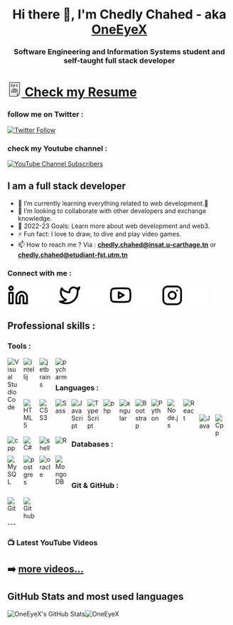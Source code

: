 <!-- # Hi there, I'm Chedly - aka [OneEyeX][youtube] 👋 -->
<h1 align="center">Hi there 👋, I'm Chedly Chahed - aka <a href="https://www.linkedin.com/in/chedly-chahed-a178a9196/" target="_blank"> OneEyeX </a> </h1>
<h3 align="center"> Software Engineering and Information Systems student and self-taught full stack developer</h3>
<h1></h1>

# [![website](./img/cvSm.png) Check my Resume](https://oneeyex.github.io/Chedly-Chahed-CV/)

### follow me on Twitter :
[![Twitter Follow](https://img.shields.io/twitter/follow/chedly_chahed?color=1DA1F2&logo=twitter&style=for-the-badge)](https://twitter.com/intent/follow?original_referer=https%3A%2F%2Fgithub.com%2Fchedly_chahed&screen_name=chedly_chahed)

### check my Youtube channel :
[![YouTube Channel Subscribers](https://img.shields.io/youtube/channel/subscribers/UCDCHcqyeQgJ-jVSd6VJkbCw?logo=youtube&logoColor=red&style=for-the-badge)][youtube]


## I am a full stack developer

- 🌱 I’m currently learning everything related to web development.🤣
- 👯 I’m looking to collaborate with other developers and exchange knowledge.
- 🥅 2022-23 Goals: Learn more about web development and web3.
- ⚡ Fun fact: I love to draw, to dive and play video games.
- 📫 How to reach me ? Via : **chedly.chahed@insat.u-carthage.tn** or **chedly.chahed@etudiant-fst.utm.tn**
<!--### OR -->
### Connect with me :


[![website](./img/linkedin-light.svg)](https://www.linkedin.com/in/chedly-chahed-a178a9196/#gh-light-mode-only)
[![website](./img/linkedin-dark.svg)](https://www.linkedin.com/in/chedly-chahed-a178a9196/#gh-dark-mode-only)
&nbsp;&nbsp;
[![website](./img/twitter-light.svg)](https://twitter.com/chedly_chahed#gh-light-mode-only)
[![website](./img/twitter-dark.svg)](https://twitter.com/chedly_chahed#gh-dark-mode-only)
&nbsp;&nbsp;
[![website](./img/youtube-light.svg)](https://www.youtube.com/channel/UCDNprFthWj1cBHZX08HaZ8A#gh-light-mode-only)
[![website](./img/youtube-dark.svg)](https://www.youtube.com/channel/UCDNprFthWj1cBHZX08HaZ8A#gh-dark-mode-only)
&nbsp;&nbsp;
[![website](./img/instagram-light.svg)](https://www.instagram.com/chedly_chahed/#gh-light-mode-only)
[![website](./img/instagram-dark.svg)](https://www.instagram.com/chedly_chahed/#gh-dark-mode-only)


## Professional skills :
### Tools :

<img align="left" alt="Visual Studio Code" width="26px" src="https://cdn.jsdelivr.net/gh/devicons/devicon/icons/vscode/vscode-original.svg" style="padding-right:10px;" />
<img align="left" alt="intellij" width="26px" src="https://cdn.jsdelivr.net/gh/devicons/devicon/icons/intellij/intellij-original.svg" style="padding-right:10px;" />
<img align="left" alt="jetbrains" width="26px" src="https://cdn.jsdelivr.net/gh/devicons/devicon/icons/jetbrains/jetbrains-original.svg" style="padding-right:10px;" />
<img align="left" alt="pycharm" width="26px" src="https://cdn.jsdelivr.net/gh/devicons/devicon/icons/pycharm/pycharm-original.svg" style="padding-right:10px;" />
<br/><br/>

### Languages :

<img align="left" alt="HTML5" width="26px" src="https://cdn.jsdelivr.net/gh/devicons/devicon/icons/html5/html5-original.svg" style="padding-right:10px;" />
<img align="left" alt="CSS3" width="26px" src="https://cdn.jsdelivr.net/gh/devicons/devicon/icons/css3/css3-original.svg" style="padding-right:10px;" />
<img align="left" alt="Sass" width="26px" src="https://cdn.jsdelivr.net/gh/devicons/devicon/icons/sass/sass-original.svg" style="padding-right:10px;" />
<img align="left" alt="JavaScript" width="26px" src="https://cdn.jsdelivr.net/gh/devicons/devicon/icons/javascript/javascript-original.svg" style="padding-right:10px;" />
<img align="left" alt="TypeScript" width="26px" src="https://cdn.jsdelivr.net/gh/devicons/devicon/icons/typescript/typescript-original.svg" style="padding-right:10px;" />
<img align="left" alt="php" width="26px" src="https://cdn.jsdelivr.net/gh/devicons/devicon/icons/php/php-original.svg" style="padding-right:10px;" />
<img align="left" alt="angular" width="26px" src="https://cdn.jsdelivr.net/gh/devicons/devicon/icons/angularjs/angularjs-original.svg" style="padding-right:10px;" />
<img align="left" alt="Bootstrap" width="26px" src="https://cdn.jsdelivr.net/gh/devicons/devicon/icons/bootstrap/bootstrap-original.svg" style="padding-right:10px;" />
<img align="left" alt="Python" width="26px" src="https://cdn.jsdelivr.net/gh/devicons/devicon/icons/python/python-original.svg" style="padding-right:10px;" />
<img align="left" alt="Node.js" width="26px" src="https://cdn.jsdelivr.net/gh/devicons/devicon/icons/nodejs/nodejs-original.svg" style="padding-right:10px;" />
<img align="left" alt="React" width="26px" src="https://cdn.jsdelivr.net/gh/devicons/devicon/icons/react/react-original.svg" style="padding-right:10px;" /><br /><br />
<img align="left" alt="Java" width="26px" src="https://cdn.jsdelivr.net/gh/devicons/devicon/icons/java/java-original.svg" style="padding-right:10px;" />
<img align="left" alt="Cpp" width="26px" src="https://cdn.jsdelivr.net/gh/devicons/devicon/icons/c/c-original.svg" style="padding-right:10px;" />
<img align="left" alt="cpp" width="26px" src="https://cdn.jsdelivr.net/gh/devicons/devicon/icons/cplusplus/cplusplus-original.svg" style="padding-right:10px;" />
<img align="left" alt="C#" width="26px" src="https://cdn.jsdelivr.net/gh/devicons/devicon/icons/csharp/csharp-original.svg" style="padding-right:10px;" />
<img align="left" alt="shell" width="26px" src="https://cdn.jsdelivr.net/gh/devicons/devicon/icons/bash/bash-original.svg" style="padding-right:10px;" />
<img align="left" alt="R" width="26px" src="https://cdn.jsdelivr.net/gh/devicons/devicon/icons/r/r-original.svg" style="padding-right:10px;" /><br /><br />


### Databases :

<img align="left" alt="MySQL" width="26px" src="https://cdn.jsdelivr.net/gh/devicons/devicon/icons/mysql/mysql-original.svg" style="padding-right:10px;" />
<img align="left" alt="postgres" width="26px" src="https://cdn.jsdelivr.net/gh/devicons/devicon/icons/postgresql/postgresql-original.svg" style="padding-right:10px;" />
<img align="left" alt="oracle" width="26px" src="https://cdn.jsdelivr.net/gh/devicons/devicon/icons/oracle/oracle-original.svg" style="padding-right:10px;" />
<img align="left" alt="MongoDB" width="26px" src="https://cdn.jsdelivr.net/gh/devicons/devicon/icons/mongodb/mongodb-original.svg" style="padding-right:10px;" />

<br/><br/>

### Git & GitHub :

<img align="left" alt="Git" width="26px" src="https://cdn.jsdelivr.net/gh/devicons/devicon/icons/git/git-original.svg" style="padding-right:10px;" />
<img align="left" alt="Github" width="26px" src="https://cdn.jsdelivr.net/gh/devicons/devicon/icons/github/github-original.svg" style="padding-right:10px;" />
<br /><br />
<br />
---

### 📺 Latest YouTube Videos

➡️ [more videos...](https://www.youtube.com/channel/UCDNprFthWj1cBHZX08HaZ8A)
---
## GitHub Stats and most used languages

<!-- <details> -->
  <!-- <summary>:zap: GitHub Stats</summary> -->

  <p><img align="left" alt="OneEyeX's GitHub Stats" src="https://github-readme-stats.vercel.app/api?username=OneEyeX&show_icons=true&hide_border=false&title_color=ff652f&icon_color=FFE400&bg_color=09131B&text_color=ffffff&border_color=0c1a25" /></p>

  <p><img align="left" src="https://github-readme-stats.vercel.app/api/top-langs?username=OneEyeX&show_icons=true&locale=en&layout=compact" alt="OneEyeX" /></p>
<!-- </details> -->

[twitter]: https://twitter.com/chedly_chahed
[youtube]: https://www.youtube.com/channel/UCDNprFthWj1cBHZX08HaZ8A
[instagram]: https://www.instagram.com/chedly_chahed/
[linkedin]: https://www.linkedin.com/in/chedly-chahed-a178a9196/
